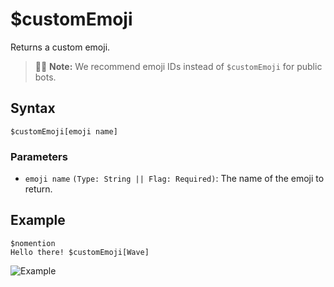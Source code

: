 # $customEmoji
Returns a custom emoji. 
> 🧙‍♂️ **Note:** We recommend emoji IDs instead of `$customEmoji` for public bots.

## Syntax
```
$customEmoji[emoji name]
```

### Parameters
- `emoji name` `(Type: String || Flag: Required)`: The name of the emoji to return.

## Example
```
$nomention
Hello there! $customEmoji[Wave]
```

![Example](https://user-images.githubusercontent.com/69215413/122825469-fa934f80-d2af-11eb-9563-67552204beb5.png)
